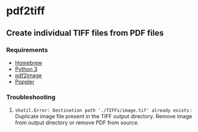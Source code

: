 # pdf2tiff
## Create individual TIFF files from PDF files

### Requirements
* [Homebrew](https://brew.sh/ "Homebrew")
* [Python 3](https://docs.brew.sh/Homebrew-and-Python)
* [pdf2image](https://pypi.org/project/pdf2image/)
* [Poppler](https://formulae.brew.sh/formula/poppler)

### Troubleshooting
1. ```shutil.Error: Destination path './TIFFs/image.tif' already exists``` : Duplicate image file present in the TIFF output directory. Remove image from output directory or remove PDF from source.
